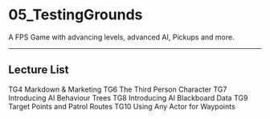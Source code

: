# 05_TestingGrounds
A FPS Game with advancing levels, advanced AI, Pickups and more.

---
## Lecture List
TG4 Markdown & Marketing
TG6 The Third Person Character
TG7 Introducing AI Behaviour Trees
TG8 Introducing AI Blackboard Data
TG9 Target Points and Patrol Routes
TG10 Using Any Actor for Waypoints